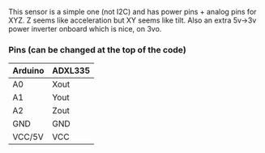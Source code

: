 This sensor is a simple one (not I2C) and has power pins + analog pins for XYZ. Z seems like acceleration but XY seems like tilt. Also an extra 5v->3v power inverter onboard which is nice, on 3vo.

### Pins (can be changed at the top of the code)
Arduino | ADXL335
--------|--------
A0      | Xout
A1      | Yout
A2      | Zout
GND     | GND
VCC/5V  | VCC
